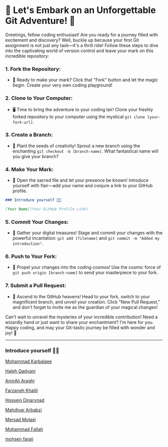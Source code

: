 ﻿# 🚀 Let's Embark on an Unforgettable Git Adventure! 🚀

Greetings, fellow coding enthusiast! Are you ready for a journey filled with excitement and discovery? Well, buckle up because your first Git assignment is not just any task—it's a thrill ride! Follow these steps to dive into the captivating world of version control and leave your mark on this incredible repository:

### 1. **Fork the Repository:**

- 🍴 Ready to make your mark? Click that "Fork" button and let the magic begin. Create your very own coding playground!

### 2. **Clone to Your Computer:**

- 🖥️ Time to bring the adventure to your coding lair! Clone your freshly forked repository to your computer using the mystical `git clone [your-fork-url]`.

### 3. **Create a Branch:**

- 🌿 Plant the seeds of creativity! Sprout a new branch using the enchanting `git checkout -b [branch-name]`. What fantastical name will you give your branch?

### 4. **Make Your Mark:**

- 🎨 Open the sacred file and let your presence be known! Introduce yourself with flair—add your name and conjure a link to your GitHub profile.

```markdown
### Introduce yourself 🖐🏻

[Your Name](Your GitHub Profile Link)
```

### 5. **Commit Your Changes:**

- 💼 Gather your digital treasures! Stage and commit your changes with the powerful incantation: `git add [filename]` and `git commit -m "Added my introduction"`.

### 6. **Push to Your Fork:**

- 🚀 Propel your changes into the coding cosmos! Use the cosmic force of `git push origin [branch-name]` to send your masterpiece to your fork.

### 7. **Submit a Pull Request:**

- 🎉 Ascend to the GitHub heavens! Head to your fork, switch to your magnificent branch, and unveil your creation. Click "New Pull Request," and don't forget to invite me as the guardian of your magical changes!

Can't wait to unravel the mysteries of your incredible contribution! Need a wizardly hand or just want to share your enchantment? I'm here for you. Happy coding, and may your Git-tastic journey be filled with wonder and joy! 🌟

---

### Introduce yourself 🖐🏻

[Mohammad Karbalaee](https://github.com/mohammadkarbalaee/)

[Haleh Qadyani](https://github.com/HalehQadyani/)

[AmirAli Araghi](https://github.com/osumy/)

[Farzaneh Khalili](https://github.com/Farzaneh-Khalili)

[Hossein Dinarvnad](https://github.com/HosseinDnv/)

[Mahdiyar Arbabzi](https://github.com/mahdiyarz/)

[Mersad Molaei](https://github.com/MersadMolaei/)

[Mohammad Fallah](https://github.com/mmohammadmfallahm02/)

[mohsen faraji](https://github.com/mohsen0dev/)
